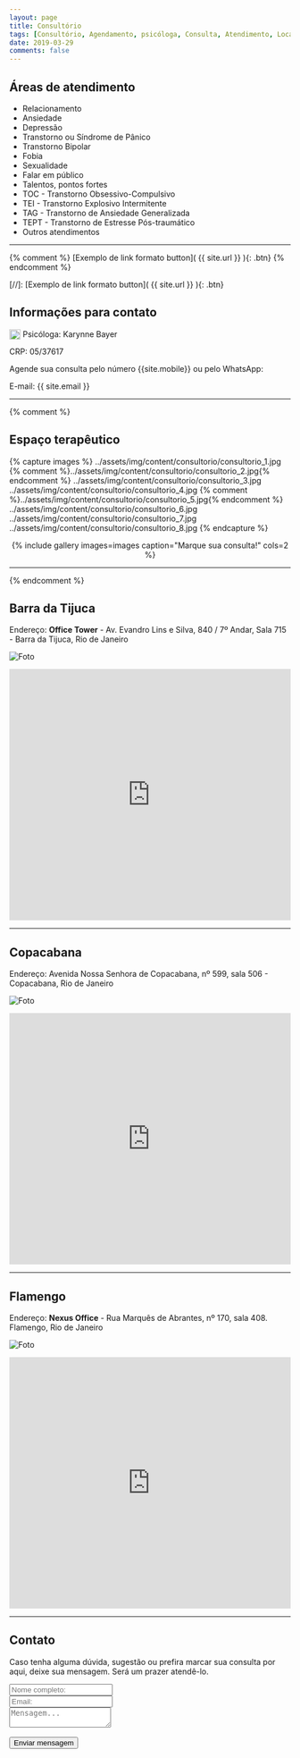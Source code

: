 ```yaml
---
layout: page
title: Consultório
tags: [Consultório, Agendamento, psicóloga, Consulta, Atendimento, Localização]
date: 2019-03-29
comments: false
--- 
```


## Áreas de atendimento

* Relacionamento
* Ansiedade
* Depressão
* Transtorno ou Síndrome de Pânico
* Transtorno Bipolar
* Fobia
* Sexualidade
* Falar em público
* Talentos, pontos fortes
* TOC - Transtorno Obsessivo-Compulsivo
* TEI - Transtorno Explosivo Intermitente
* TAG - Transtorno de Ansiedade Generalizada
* TEPT - Transtorno de Estresse Pós-traumático
* Outros atendimentos

---

{% comment %}
[Exemplo de link formato button]( {{ site.url }} ){: .btn}
{% endcomment %}

[//]: [Exemplo de link formato button]( {{ site.url }} ){: .btn}

## Informações para contato

<img style="width: 20px; height: 18px;float: left;" src="{{ site.url }}/favicon-psicologia-50x50.png">&nbsp;Psicóloga: Karynne Bayer

<i class="fas fa-brain fa-lg"></i> CRP: 05/37617

<i class="fab fa-whatsapp fa-lg"></i> Agende sua consulta pelo número {{site.mobile}} ou pelo WhatsApp: 

<i class="fas fa-envelope fa-lg"></i> E-mail: {{ site.email }}

---
{% comment %}
## Espaço terapêutico

{% capture images %}
    ../assets/img/content/consultorio/consultorio_1.jpg
    {% comment %}../assets/img/content/consultorio/consultorio_2.jpg{% endcomment %}
    ../assets/img/content/consultorio/consultorio_3.jpg
    ../assets/img/content/consultorio/consultorio_4.jpg
    {% comment %}../assets/img/content/consultorio/consultorio_5.jpg{% endcomment %}
    ../assets/img/content/consultorio/consultorio_6.jpg
    ../assets/img/content/consultorio/consultorio_7.jpg
    ../assets/img/content/consultorio/consultorio_8.jpg
{% endcapture %}
<div style="text-align: center;">{% include gallery images=images caption="Marque sua consulta!" cols=2 %}</div>

---
{% endcomment %}
## Barra da Tijuca

<i class="fas fa-map-marker-alt fa-lg"></i> Endereço: **Office Tower** - Av. Evandro Lins e Silva, 840 / 7º Andar, Sala 715 - Barra da Tijuca, Rio de Janeiro

![Foto](../assets/img/content/consultorio/Barra_da_Tijuca.jpg) 

<iframe src="https://www.google.com/maps/embed?pb=!1m18!1m12!1m3!1d486.36577377518364!2d-43.32650881377901!3d-23.003743731981494!2m3!1f0!2f0!3f0!3m2!1i1024!2i768!4f13.1!3m3!1m2!1s0x9bd0a6cce79395%3A0x187f417d257fc2b3!2sOffice+Tower!5e0!3m2!1spt-BR!2sbr!4v1554051902313!5m2!1spt-BR!2sbr" width="100%" height="450" frameborder="0" style="border:0" allowfullscreen></iframe>

---

## Copacabana

<i class="fas fa-map-marker-alt fa-lg"></i> Endereço: Avenida Nossa Senhora de Copacabana, nº 599, sala 506 - Copacabana, Rio de Janeiro

![Foto](../assets/img/content/consultorio/Copacabana.jpg) 


<iframe src="https://www.google.com/maps/embed?pb=!1m18!1m12!1m3!1d3673.4599645391468!2d-43.18748884980977!3d-22.970107545833738!2m3!1f0!2f0!3f0!3m2!1i1024!2i768!4f13.1!3m3!1m2!1s0x9bd55aa54ac11f%3A0x6e8d39f27397fed!2sAv.%20Nossa%20Sra.%20de%20Copacabana%2C%20599%20-%20Copacabana%2C%20Rio%20de%20Janeiro%20-%20RJ%2C%2022020-001!5e0!3m2!1spt-BR!2sbr!4v1578242143987!5m2!1spt-BR!2sbr" width="100%" height="450" frameborder="0" style="border:0;" allowfullscreen=""></iframe>

---

## Flamengo

<i class="fas fa-map-marker-alt fa-lg"></i> Endereço: **Nexus Office** - Rua Marquês de Abrantes, nº 170, sala 408. Flamengo, Rio de Janeiro

![Foto](../assets/img/content/consultorio/Flamengo.jpg) 


<iframe src="https://www.google.com/maps/embed?pb=!1m18!1m12!1m3!1d3674.3070775018095!2d-43.180462449810534!3d-22.938915344710768!2m3!1f0!2f0!3f0!3m2!1i1024!2i768!4f13.1!3m3!1m2!1s0x997f8969b3a329%3A0x4b544087eeb02b68!2sNexus%20Offices!5e0!3m2!1spt-BR!2sbr!4v1578242471278!5m2!1spt-BR!2sbr" width="100%" height="450" frameborder="0" style="border:0;" allowfullscreen=""></iframe>

---

## Contato

<p>Caso tenha alguma dúvida, sugestão ou prefira marcar sua consulta por aqui, deixe sua mensagem. Será um prazer atendê-lo.</p>

<form method="post" action="https://formspree.io/{{ site.email }}">
  <div class="row">
    <div class="6u 12u$(mobile)"><input type="text" name="Nome" placeholder="Nome completo: " /></div>
    <div class="6u$ 12u$(mobile)"><input type="text" name="Email" placeholder="Email: " /></div>
    <div class="12u$">
      <textarea name="Mensagem" placeholder="Mensagem..."></textarea>
    </div>
    <div class="12u$">
      <br>  
      <input class="btn_contact" type="submit" value="Enviar mensagem" />
    </div>
  </div>
</form>